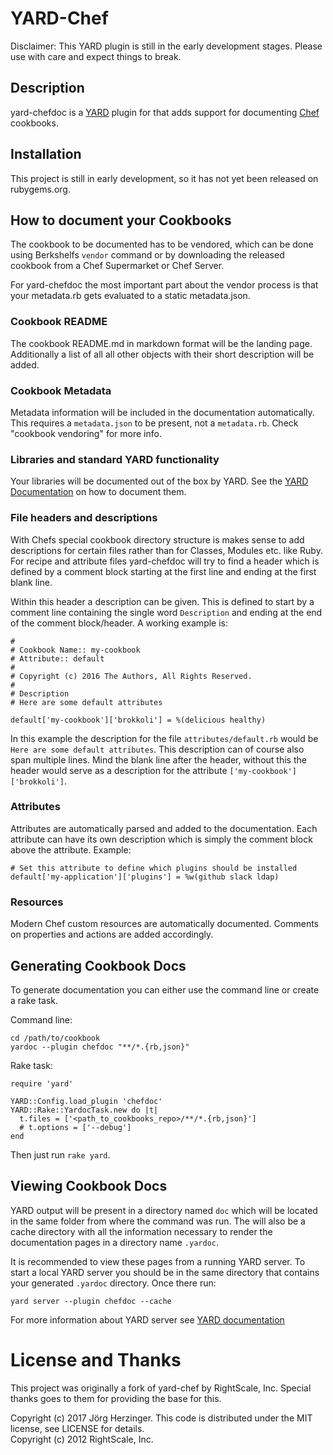 # YARD-Chef

Disclaimer: This YARD plugin is still in the early development stages. Please use with care and expect things to break.

## Description

yard-chefdoc is a [YARD](http://yardoc.org/) plugin for that adds support for documenting [Chef](http://www.chef.io/) cookbooks.

## Installation

This project is still in early development, so it has not yet been released on rubygems.org.

## How to document your Cookbooks

The cookbook to be documented has to be vendored, which can be done using Berkshelfs `vendor` command or by downloading the released cookbook from a Chef Supermarket or Chef Server.

For yard-chefdoc the most important part about the vendor process is that your metadata.rb gets evaluated to a static metadata.json.

### Cookbook README

The cookbook README.md in markdown format will be the landing page. Additionally a list of all all other objects with their short description will be added.

### Cookbook Metadata

Metadata information will be included in the documentation automatically. This requires a `metadata.json` to be present, not a `metadata.rb`. Check "cookbook vendoring" for more info.

### Libraries and standard YARD functionality

Your libraries will be documented out of the box by YARD. See the [YARD Documentation](http://yardoc.org/) on how to document them.

### File headers and descriptions

With Chefs special cookbook directory structure is makes sense to add descriptions for certain files rather than for Classes, Modules etc. like Ruby. For recipe and attribute files yard-chefdoc will try to find a header which is defined by a comment block starting at the first line and ending at the first blank line.

Within this header a description can be given. This is defined to start by a comment line containing the single word `Description` and ending at the end of the comment block/header. A working example is:

```
#
# Cookbook Name:: my-cookbook
# Attribute:: default
#
# Copyright (c) 2016 The Authors, All Rights Reserved.
#
# Description
# Here are some default attributes

default['my-cookbook']['brokkoli'] = %(delicious healthy)
```

In this example the description for the file `attributes/default.rb` would be `Here are some default attributes`. This description can of course also span multiple lines. Mind the blank line after the header, without this the header would serve as a description for the attribute `['my-cookbook']['brokkoli']`.

### Attributes

Attributes are automatically parsed and added to the documentation. Each attribute can have its own description which is simply the comment block above the attribute. Example:

```
# Set this attribute to define which plugins should be installed
default['my-application']['plugins'] = %w(github slack ldap)
```

### Resources

Modern Chef custom resources are automatically documented. Comments on properties and actions are added accordingly.

## Generating Cookbook Docs

To generate documentation you can either use the command line or create a rake task.

Command line:
```
cd /path/to/cookbook
yardoc --plugin chefdoc "**/*.{rb,json}"
```

Rake task:
```
require 'yard'

YARD::Config.load_plugin 'chefdoc'
YARD::Rake::YardocTask.new do |t|
  t.files = ['<path_to_cookbooks_repo>/**/*.{rb,json}']
  # t.options = ['--debug']
end
```

Then just run `rake yard`.

## Viewing Cookbook Docs

YARD output will be present in a directory named `doc` which will be located in the same folder from where the command was run. The will also be a cache directory with all the information necessary to render the documentation pages in a directory name `.yardoc`.

It is recommended to view these pages from a running YARD server.  To start a local YARD server you should be in the same directory that contains your generated `.yardoc` directory.  Once there run:

`yard server --plugin chefdoc --cache`

For more information about YARD server see [YARD documentation](http://rubydoc.info/docs/yard/file/docs/GettingStarted.md#yard_Executable)

# License and Thanks

This project was originally a fork of yard-chef by RightScale, Inc. Special thanks goes to them for providing the base for this.

Copyright (c) 2017 Jörg Herzinger. This code is distributed under the MIT license, see LICENSE for details.<br>
Copyright (c) 2012 RightScale, Inc.
